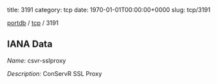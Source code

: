 title: 3191
category: tcp
date: 1970-01-01T00:00:00+0000
slug: tcp/3191

[portdb](/) / [tcp](/category/tcp.html) / 3191


## IANA Data

_Name:_ csvr-sslproxy

_Description:_ ConServR SSL Proxy

